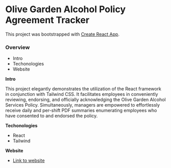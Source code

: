 # Olive Garden Alcohol Policy Agreement Tracker

This project was bootstrapped with [Create React App](https://github.com/facebook/create-react-app).

### Overview

- Intro
- Techonologies
- Website

**Intro**

This project elegantly demonstrates the utilization of the React framework in conjunction with Tailwind CSS. It facilitates employees in conveniently reviewing, endorsing, and officially acknowledging the Olive Garden Alcohol Services Policy. Simultaneously, managers are empowered to effortlessly receive daily and per-shift PDF summaries enumerating employees who have consented to and endorsed the policy.

**Techonologies**

- React
- Tailwind

**Website**

- [Link to website](https://justjoshin12.github.io/Olive-Garden-Alcohol-Policy-Agreement/)
